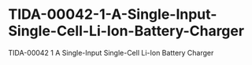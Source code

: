 # TIDA-00042-1-A-Single-Input-Single-Cell-Li-Ion-Battery-Charger
TIDA-00042 1 A Single-Input Single-Cell Li-Ion Battery Charger
<img src="img/screenshot2.PNG" class="img-responsive" alt=""> </div>
